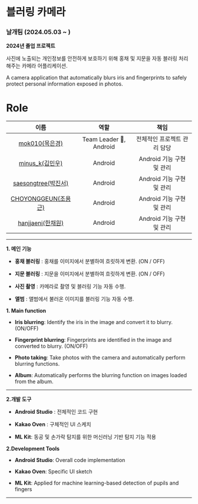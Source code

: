 # 블러링 카메라

### 날개팀 (2024.05.03 ~ )

**2024년 졸업 프로젝트**

사진에 노출되는 개인정보를 안전하게 보호하기 위해 홍채 및 지문을 자동 블러링 처리 해주는 카메라 어플리케이션.



A camera application that automatically blurs iris and fingerprints to safely protect personal information exposed in photos.

# Role

|                            이름                             |              역할              |                           책임                            |
| :---------------------------------------------------------: | :----------------------------: | :-------------------------------------------------------: |
|   [mok010(목은경)](https://github.com/mok010)     |       Team Leader 👑, Android        |                전체적인 프로젝트 관리 담당                |
|   [minus_k(김민우)](https://github.com/minus43)   |        Android         |               Android 기능 구현 및 관리              |
|   [saesongtree(박진서)](https://github.com/saesongtree)   |        Android         |               Android 기능 구현 및 관리               |
|   [CHOYONGGEUN(조용근)](https://github.com/CHOYONGGEUN)   |        Android         |            Android 기능 구현 및 관리                  |
|   [hanjjaeni(한채원)](https://github.com/hanjjaeni)   |        Android         |              Android 기능 구현 및 관리                |

-------------------

**1. 메인 기능**

- **홍채 블러링** : 홍채를 이미지에서 분별하여 흐릿하게 변환. (ON / OFF)

- **지문 블러링** : 지문을 이미지에서 분별하여 흐릿하게 변환. (ON / OFF)

- **사진 촬영** : 카메라로 촬영 및 블러링 기능 자동 수행.

- **앨범** : 앨범에서 불러온 이미지를 블러링 기능 자동 수행.

**1. Main function**

- **Iris blurring**: Identify the iris in the image and convert it to blurry. (ON/OFF)

- **Fingerprint blurring**: Fingerprints are identified in the image and converted to blurry. (ON/OFF)

- **Photo taking**: Take photos with the camera and automatically perform blurring functions.

- **Album**: Automatically performs the blurring function on images loaded from the album.

-------------------

**2.개발 도구**

- **Android Studio** : 전체적인 코드 구현

- **Kakao Oven** : 구체적인 UI 스케치
- **ML Kit**: 동공 및 손가락 탐지를 위한 머신러닝 기반 탐지 기능 적용

**2.Development Tools**

- **Android Studio**: Overall code implementation

- **Kakao Oven**: Specific UI sketch
- **ML Kit**: Applied for machine learning-based detection of pupils and fingers

-------------------
